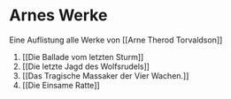 # Arnes Werke
Eine Auflistung alle Werke von [[Arne Therod Torvaldson]]

1. [[Die Ballade vom letzten Sturm]]
2. [[Die letzte Jagd des Wolfsrudels]]
3. [[Das Tragische Massaker der Vier Wachen.]]
4. [[Die Einsame Ratte]]


